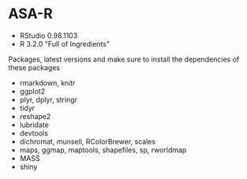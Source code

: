 # ASA-R

- RStudio 0.98.1103
- R 3.2.0 "Full of Ingredients"

Packages, latest versions and make sure to install the dependencies of these packages

- rmarkdown, knitr
- ggplot2
- plyr, dplyr, stringr
- tidyr
- reshape2
- lubridate
- devtools
- dichromat, munsell, RColorBrewer, scales
- maps, ggmap, maptools, shapefiles, sp, rworldmap
- MASS
- shiny
